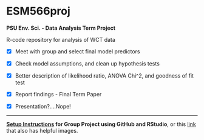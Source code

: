 # ESM566proj

**PSU Env. Sci. - Data Analysis Term Project**

R-code repository for analysis of WCT data
 
- [x] Meet with group and select final model predictors
- [x] Check model assumptions, and clean up hypothesis tests
- [x] Better description of likelihood ratio, ANOVA Chi^2, and goodness of fit test

- [x] Report findings - Final Term Paper
- [x] Presentation?....Nope!

----------

**[Setup Instructions](https://github.com/PSU-Env/GitHub-for-RStudio) for Group Project using GitHub and RStudio**, or this [link](https://github.com/PSU-Env/GitHub-for-RStudio) that also has helpful images. 
